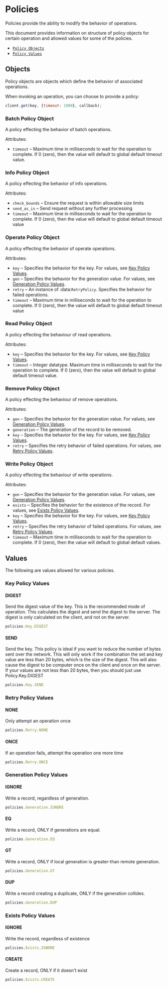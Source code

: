 # Policies

Policies provide the ability to modify the behavior of operations.

This document provides information on structure of policy objects for certain 
operation and allowed values for some of the policies.

- [`Policy Objects`](#Objects)
- [`Policy Values`](#Values)


<a name="Objects"></a>
## Objects

Policy objects are objects which define the behavior of associated operations.

When invoking an operation, you can choose to provide a policy:

```js
client.get(key, {timeout: 1000}, callback);
```

<!--
################################################################################
BatchPolicy
################################################################################
-->
<a name="BatchPolicy"></a>

### Batch Policy Object

A policy effecting the behavior of batch operations.

Attributes:

- `timeout`         – Maximum time in milliseconds to wait for the operation to
                      complete. If 0 (zero), then the value will default to 
                      global default timeout value.

<!--
################################################################################
InfoPolicy
################################################################################
-->
<a name="InfoPolicy"></a>

### Info Policy Object

A policy effecting the behavior of info operations.

Attributes:

- `check_bounds`    – Ensure the request is within allowable size limits
- `send_as_is`      – Send request without any further processing
- `timeout`         – Maximum time in milliseconds to wait for the operation to 
                      complete. If 0 (zero), then the value will default to 
                      global default timeout value


<!--
################################################################################
OperatePolicy
################################################################################
-->
<a name="OperatePolicy"></a>

### Operate Policy Object

A policy effecting the behavior of operate operations.

Attributes:

- `key`             – Specifies the behavior for the key. 
                       For values, see [Key Policy Values](policies.md#key).
- `gen`             – Specifies the behavior for the generation value.
                      For values, see [Generation Policy Values](policies.md#gen).
- `retry`           – An instance of :data:`RetryPolicy`. Specifies the behavior
                      for failed operations.
- `timeout`         – Maximum time in milliseconds to wait for the operation to 
                      complete. If 0 (zero), then the value will default to 
                      global default timeout value

<!--
################################################################################
ReadPolicy
################################################################################
-->
<a name="ReadPolicy"></a>

### Read Policy Object

A policy effecting the behaviour of read operations.

Attributes:

- `key`             – Specifies the behavior for the key. 
                      For values, see [Key Policy Values](policies.md#key).
- `timeout`         – Integer datatype. Maximum time in milliseconds to wait for
                      the operation to complete. If 0 (zero), then the value 
                      will default to global default timeout value.


<!--
################################################################################
RemovePolicy
################################################################################
-->
<a name="RemovePolicy"></a>

### Remove Policy Object

A policy effecting the behaviour of remove operations.

Attributes:

- `gen`             – Specifies the behavior for the generation value.
                      For values, see [Generation Policy Values](policies.md#gen).
- `generation`      – The generation of the record to be removed.
- `key`             – Specifies the behavior for the key. 
                      For values, see [Key Policy Values](policies.md#key).
- `retry`           – Specifies the retry behavior of failed operations.
                      For values, see [Retry Policy Values](policies.md#retry).

<!--
################################################################################
WritePolicy
################################################################################
-->
<a name="WritePolicy"></a>

### Write Policy Object

A policy effecting the behaviour of write operations.

Attributes:

- `gen`             – Specifies the behavior for the generation value.
                      For values, see [Generation Policy Values](policies.md#gen).
- `exists`          – Specifies the behavior for the existence of the record.
                      For values, see [Exists Policy Values](policies.md#exists).
- `key`             – Specifies the behavior for the key. 
                      For values, see [Key Policy Values](policies.md#key).
- `retry`           – Specifies the retry behavior of failed operations.
                      For values, see [Retry Policy Values](policies.md#retry).
- `timeout`         – Maximum time in milliseconds to wait for the operation to
                      complete. If 0 (zero), then the value will default to 
                      global default values.


<a name="Values"></a>
## Values

The following are values allowed for various policies.

<!--
################################################################################
key
################################################################################
-->
<a name="key"></a>

### Key Policy Values

#### DIGEST

Send the digest value of the key. This is the recommended mode of operation. This calculates the digest and send the digest to the server. The digest is only calculated on the client, and not on the server. 

```js
policies.Key.DIGEST
```

#### SEND

Send the key. This policy is ideal if you want to reduce the number of bytes sent over the network. This will only work if the combination the set and key value are less than 20 bytes, which is the size of the digest. This will also cause the digest to be computer once on the client and once on the server. If your values are not less than 20 bytes, then you should just use Policy.Key.DIGEST

```js
policies.Key.SEND
```

<!--
################################################################################
retry
################################################################################
-->
<a name="retry"></a>

### Retry Policy Values

#### NONE

Only attempt an operation once

```js
policies.Retry.NONE
```

#### ONCE

If an operation fails, attempt the operation one more time

```js
policies.Retry.ONCE
```

<!--
################################################################################
gen
################################################################################
-->
<a name="gen"></a>

### Generation Policy Values

#### IGNORE

Write a record, regardless of generation.

```js
policies.Generation.IGNORE
```

#### EQ

Write a record, ONLY if generations are equal.

```js
policies.Generation.EQ
```

#### GT

Write a record, ONLY if local generation is greater-than remote generation.

```js
policies.Generation.GT
```

#### DUP

Write a record creating a duplicate, ONLY if the generation collides.

```js
policies.Generation.DUP
```

<!--
################################################################################
exists
################################################################################
-->
<a name="exists"></a>

### Exists Policy Values

#### IGNORE

Write the record, regardless of existence

```js
policies.Exists.IGNORE
```

#### CREATE

Create a record, ONLY if it doesn't exist

```js
policies.Exists.CREATE
```

